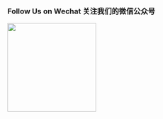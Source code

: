 ### Follow Us on Wechat  关注我们的微信公众号

<div style="align:center">
  <img src="g1M01EAF8wKgcQlxngJqAQerDAAJeRtXPVCo529.jpg"  height="200"/>
</div>
  
